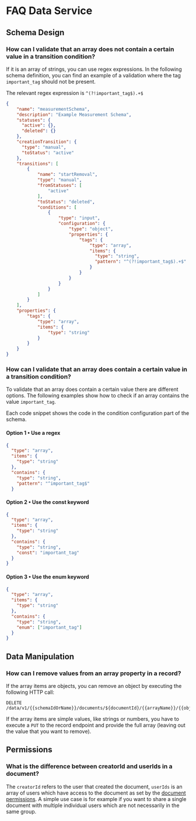 # FAQ Data Service

## Schema Design

### How can I validate that an array does not contain a certain value in a transition condition?

If it is an array of strings, you can use regex expressions. In the following schema definition, you can find an example of a validation where the tag `important_tag` should not be present.

The relevant regex expression is `^(?!important_tag$).+$`

```json
{
    "name": "measurementSchema",
    "description": "Example Measurement Schema",
    "statuses": {
      "active": {}, 
      "deleted": {}
    },
    "creationTransition": {
      "type": "manual",
      "toStatus": "active"
    },
    "transitions": [
        {
            "name": "startRemoval",
            "type": "manual",
            "fromStatuses": [
                "active"
            ],
            "toStatus": "deleted",
            "conditions": [
                {
                    "type": "input",
                    "configuration": {
                        "type": "object",
                        "properties": {
                            "tags": {
                                "type": "array",
                                "items": {
                                  "type": "string",
                                  "pattern": "^(?!important_tag$).+$"
                                }
                            }
                        }
                    }
                }
            ]
        }
    ],
    "properties": {
        "tags": {
            "type": "array",
            "items": {
                "type": "string"
            }
        }
    }
}
```

### How can I validate that an array does contain a certain value in a transition condition?

To validate that an array does contain a certain value there are different options. The following examples show how to check if an array contains the value `important_tag`.

Each code snippet shows the code in the condition configuration part of the schema.

#### Option 1 • Use a regex

```json
{
  "type": "array",
  "items": {
    "type": "string"
  },
  "contains": {
    "type": "string",
    "pattern": "^important_tag$"
  }
```

#### Option 2 • Use the const keyword

```json
{
  "type": "array",
  "items": {
    "type": "string"
  },
  "contains": {
    "type": "string",
    "const": "important_tag"
  }
}
```

#### Option 3 • Use the enum keyword

```json
{
  "type": "array",
  "items": {
    "type": "string"
  },
  "contains": {
    "type": "string",
    "enum": ["important_tag"]
  }
}
```

## Data Manipulation

### How can I remove values from an array property in a record?

If the array items are objects, you can remove an object by executing the following HTTP call:

```
DELETE /data/v1/{{schemaIdOrName}}/documents/${documentId}/{{arrayName}}/{{objectId}}
```

If the array items are simple values, like strings or numbers, you have to execute a `PUT` to the record endpoint and provide the full array (leaving out the value that you want to remove).



## Permissions

### What is the difference between creatorId and userIds in a document?

The `creatorId` refers to the user that created the document, `userIds` is an array of users which have access to the document as set by the [document permissions](https://docs.extrahorizon.com/extrahorizon/services/manage-data/data-service/schemas#access-modes). A simple use case is for example if you want to share a single document with multiple individual users which are not necessarily in the same group.
